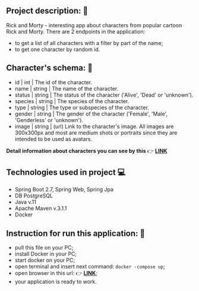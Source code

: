 
Project description: 🎥
-----------------------
Rick and Morty - interesting app about characters from popular cartoon Rick and Morty.
There are 2 endpoints in the application:
- to get a list of all characters with a filter by part of the name;
- to get one character by random id.

Character's schema: 🧱
--------------------
 - id	|    int    |    The id of the character.
 - name | string |	The name of the character.
 - status |	string |	The status of the character ('Alive', 'Dead' or 'unknown').
 - species |	string |	The species of the character.
 - type |	string |	The type or subspecies of the character.
 - gender |	string |	The gender of the character ('Female', 'Male', 'Genderless' or 'unknown').
 - image |	string | (url)	Link to the character's image. All images are 300x300px and most are medium shots or portraits since they are intended to be used as avatars.
  
**Detail information about characters you can see by this** 👉 [**LINK**](https://rickandmortyapi.com/api/character)

Technologies used in project 💻
----------------------------
- Spring Boot 2.7, Spring Web, Spring Jpa
- DB PostgreSQL
- Java v.11
- Apache Maven v.3.1.1
- Docker

Instruction for run this application: 🚀
------------------------------------
- pull this file on your PC;
- install Docker in your PC;
- start docker on your PC;
- open terminal and insert next command: `docker -compose up`;
- open browser in this url: 👉 [**LINK**](http://localhost:6868/swagger-ui/#/);
- your application is ready to work.
